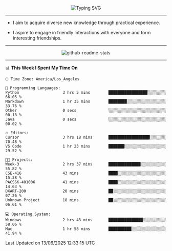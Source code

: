 <p align="center">
  <img src="https://readme-typing-svg.demolab.com?font=Fira+Code&weight=500&size=32&duration=2500&pause=1600&center=true&vCenter=true&random=false&width=1024&height=64&lines=Hi+there+%F0%9F%91%8B;I'm+delighted+you+could+make+it+here+%F0%9F%8E%89;I'm+Harry%2C+a+college+student+still+finding+my+way" alt="Typing SVG" />
</p>


---


- I aim to acquire diverse new knowledge through practical experience.

- I aspire to engage in friendly interactions with everyone and form interesting friendships.


---


<p align="center">
  <img src="https://github-readme-stats.vercel.app/api?username=Harry-Jing&show_icons=true" alt="github-readme-stats"/>
</p>


---

<!--START_SECTION:waka-->
📊 **This Week I Spent My Time On** 

```text
🕑︎ Time Zone: America/Los_Angeles

💬 Programming Languages: 
Python                   3 hrs 5 mins        █████████████████░░░░░░░░   66.05 % 
Markdown                 1 hr 35 mins        ████████░░░░░░░░░░░░░░░░░   33.76 % 
Other                    0 secs              ░░░░░░░░░░░░░░░░░░░░░░░░░   00.18 % 
Java                     0 secs              ░░░░░░░░░░░░░░░░░░░░░░░░░   00.02 % 

🔥 Editors: 
Cursor                   3 hrs 18 mins       ██████████████████░░░░░░░   70.48 % 
VS Code                  1 hr 23 mins        ███████░░░░░░░░░░░░░░░░░░   29.52 % 

🐱‍💻 Projects: 
Week-3                   2 hrs 37 mins       ██████████████░░░░░░░░░░░   55.82 % 
CSE-416                  43 mins             ████░░░░░░░░░░░░░░░░░░░░░   15.38 % 
PACSSK-401006            41 mins             ████░░░░░░░░░░░░░░░░░░░░░   14.63 % 
DXART-200                20 mins             ██░░░░░░░░░░░░░░░░░░░░░░░   07.26 % 
Unknown Project          18 mins             ██░░░░░░░░░░░░░░░░░░░░░░░   06.61 % 

💻 Operating System: 
Windows                  2 hrs 43 mins       ███████████████░░░░░░░░░░   58.06 % 
Mac                      1 hr 58 mins        ██████████░░░░░░░░░░░░░░░   41.94 % 
```


 Last Updated on 13/06/2025 12:33:15 UTC
<!--END_SECTION:waka-->
